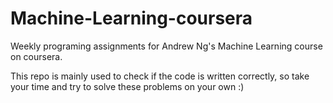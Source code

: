 # Machine-Learning-coursera

Weekly programing assignments for Andrew Ng's Machine Learning course on coursera.

This repo is mainly used to check if the code is written correctly, so take your time and try to solve these problems on your own :)
